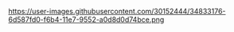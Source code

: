 
https://user-images.githubusercontent.com/30152444/34833176-6d587fd0-f6b4-11e7-9552-a0d8d0d74bce.png
